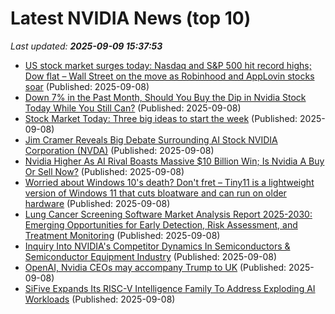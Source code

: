 # Latest NVIDIA News (top 10)
_Last updated: **2025-09-09 15:37:53**_

- [US stock market surges today: Nasdaq and S&P 500 hit record highs; Dow flat – Wall Street on the move as Robinhood and AppLovin stocks soar](https://economictimes.indiatimes.com/news/international/us/us-stock-market-surges-today-nasdaq-and-sp-500-hit-record-highs-dow-flat-wall-street-on-the-move-as-robinhood-and-applovin-stocks-soar/articleshow/123768912.cms) (Published: 2025-09-08)
- [Down 7% in the Past Month, Should You Buy the Dip in Nvidia Stock Today While You Still Can?](https://biztoc.com/x/e6eeccfd8a7129b0) (Published: 2025-09-08)
- [Stock Market Today: Three big ideas to start the week](https://www.thestreet.com/markets/stock-market-today-september-8-2025) (Published: 2025-09-08)
- [Jim Cramer Reveals Big Debate Surrounding AI Stock NVIDIA Corporation (NVDA)](https://finance.yahoo.com/news/jim-cramer-reveals-big-debate-152142815.html) (Published: 2025-09-08)
- [Nvidia Higher As AI Rival Boasts Massive $10 Billion Win; Is Nvidia A Buy Or Sell Now?](https://biztoc.com/x/05111a62be6dff89) (Published: 2025-09-08)
- [Worried about Windows 10's death? Don't fret – Tiny11 is a lightweight version of Windows 11 that cuts bloatware and can run on older hardware](https://www.techradar.com/computing/windows/worried-about-windows-10s-death-dont-fret-tiny11-is-a-lightweight-version-of-windows-11-that-cuts-bloatware-and-can-run-on-older-hardware) (Published: 2025-09-08)
- [Lung Cancer Screening Software Market Analysis Report 2025-2030: Emerging Opportunities for Early Detection, Risk Assessment, and Treatment Monitoring](https://www.globenewswire.com/news-release/2025/09/08/3146279/28124/en/Lung-Cancer-Screening-Software-Market-Analysis-Report-2025-2030-Emerging-Opportunities-for-Early-Detection-Risk-Assessment-and-Treatment-Monitoring.html) (Published: 2025-09-08)
- [Inquiry Into NVIDIA's Competitor Dynamics In Semiconductors & Semiconductor Equipment Industry](https://biztoc.com/x/3f873a54d800383e) (Published: 2025-09-08)
- [OpenAI, Nvidia CEOs may accompany Trump to UK](https://biztoc.com/x/8977a522d0b845af) (Published: 2025-09-08)
- [SiFive Expands Its RISC-V Intelligence Family To Address Exploding AI Workloads](https://www.forbes.com/sites/marcochiappetta/2025/09/08/sifive-expands-its-risc-v-intelligence-family-to-address-exploding-ai-workloads/) (Published: 2025-09-08)
